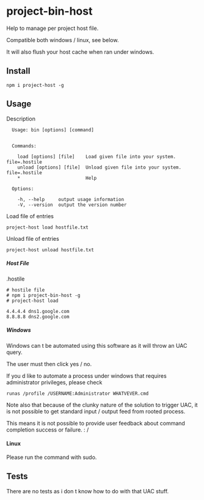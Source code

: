 # project-bin-host

Help to manage per project host file.

Compatible both windows / linux, see below.

It will also flush your host cache when ran under windows.

## Install

```
npm i project-host -g
```

## Usage

Description
```
  Usage: bin [options] [command]


  Commands:

    load [options] [file]    Load given file into your system. file=.hostile
    unload [options] [file]  Unload given file into your system. file=.hostile
    *                        Help

  Options:

    -h, --help     output usage information
    -V, --version  output the version number

```

Load file of entries

```
project-host load hostfile.txt
```

Unload file of entries
```
project-host unload hostfile.txt
```


##### Host File

.hostile

```
# hostile file
# npm i project-bin-host -g
# project-host load

4.4.4.4 dns1.google.com
8.8.8.8 dns2.google.com
```

##### Windows

Windows can t be automated using this software as it will throw an UAC query.

The user must then click yes / no.

If you d like to automate a process under windows that requires administrator privileges, please check

```
runas /profile /USERNAME:Administrator WHATVEVER.cmd
```

Note also that because of the clunky nature of the solution to trigger UAC, it is not possible to get standard input / output feed from rooted process.

This means it is not possible to provide user feedback about command completion success or failure. : /

#### Linux

Please run the command with sudo.

## Tests

There are no tests as i don t know how to do with that UAC stuff.
